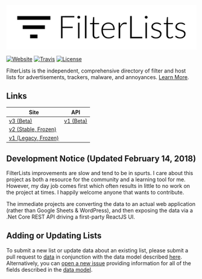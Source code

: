 ![FilterLists](https://github.com/collinbarrett/FilterLists/blob/master/imgs/logo_filterlists.png)

[![Website](https://img.shields.io/website-up-down-green-red/http/shields.io.svg)](https://filterlists.com/)
[![Travis](https://img.shields.io/travis/collinbarrett/FilterLists.svg?label=travis)](https://travis-ci.org/collinbarrett/FilterLists)
[![License](https://img.shields.io/badge/License-MIT-green.svg)](https://github.com/collinbarrett/FilterLists/blob/master/LICENSE)

FilterLists is the independent, comprehensive directory of filter and host lists for advertisements, trackers, malware, and annoyances. [Learn More](https://github.com/collinbarrett/FilterLists/blob/master/About.md).

## Links
| Site                                                | API                                               |
| --------------------------------------------------- | ------------------------------------------------- |
| [v3 (Beta)](https://beta.filterlists.com/)         | [v1 (Beta)](https://api.filterlists.com/v1/lists)|
| [v2 (Stable, Frozen)](https://filterlists.com/)     |                                                   |
| [v1 (Legacy, Frozen)](https://v1.filterlists.com/)  |                                                   |

## Development Notice (Updated February 14, 2018)
FilterLists improvements are slow and tend to be in spurts. I care about this project as both a resource for the community and a learning tool for me. However, my day job comes first which often results in little to no work on the project at times. I happily welcome anyone that wants to contribute.

The immediate projects are converting the data to an actual web application (rather than Google Sheets & WordPress), and then exposing the data via a .Net Core REST API driving a first-party ReactJS UI.

## Adding or Updating Lists

To submit a new list or update data about an existing list, please submit a pull request to [data](https://github.com/collinbarrett/FilterLists/tree/master/data) in conjunction with the data model described [here](https://github.com/collinbarrett/FilterLists/wiki/Data-Model_sidebar). Alternatively, you can [open a new issue](https://github.com/collinbarrett/FilterLists/issues/new) providing information for all of the fields described in the [data model](https://github.com/collinbarrett/FilterLists/wiki/Data-Model_sidebar).
